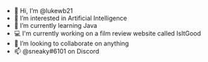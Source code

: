 - 👋 Hi, I’m @lukewb21
- 👀 I’m interested in Artificial Intelligence
- 🌱 I’m currently learning Java
- 💻 I'm currently working on a film review website called IsItGood
- 💞️ I’m looking to collaborate on anything
- 📫 @sneaky#6101 on Discord

<!---
lukewb21/lukewb21 is a ✨ special ✨ repository because its `README.md` (this file) appears on your GitHub profile.
You can click the Preview link to take a look at your changes.
--->
